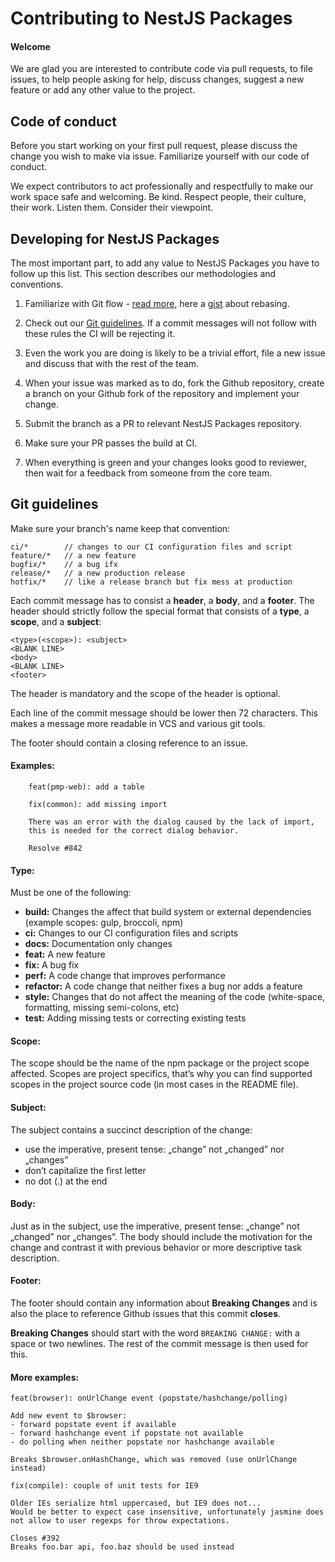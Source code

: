 # Contributing to NestJS Packages

#### Welcome

We are glad you are interested to contribute code via pull requests, to
file issues, to help people asking for help, discuss changes, suggest a new
feature or add any other value to the project.

## Code of conduct

Before you start working on your first pull request, please discuss the change
you wish to make via issue. Familiarize yourself with our code of conduct.

We expect contributors to act professionally and respectfully
to make our work space safe and welcoming. Be kind. Respect people, their culture, their work.
Listen them. Consider their viewpoint.

## Developing for NestJS Packages

The most important part, to add any value to NestJS Packages you have to follow up this list.
This section describes our methodologies and conventions.

1. Familiarize with Git flow - [read more](//nvie.com/posts/a-successful-git-branching-model/),
   here a [gist](https://gist.github.com/markreid/12e7c2203916b93d23c27a263f6091a0) about rebasing.

2. Check out our [Git guidelines](#git-guidelines). If a commit messages will not follow with these rules the CI
   will be rejecting it.

3. Even the work you are doing is likely to be a trivial effort, file a new issue and discuss
   that with the rest of the team.

4. When your issue was marked as to do, fork the Github repository, create a branch on your Github
   fork of the repository and implement your change.

5. Submit the branch as a PR to relevant NestJS Packages repository.

6. Make sure your PR passes the build at CI.

7. When everything is green and your changes looks good to reviewer, then wait for a feedback from someone from the core team.

## Git guidelines

Make sure your branch's name keep that convention:

    ci/*        // changes to our CI configuration files and script
    feature/*   // a new feature
    bugfix/*    // a bug ifx
    release/*   // a new production release
    hotfix/*    // like a release branch but fix mess at production

Each commit message has to consist a **header**, a **body**, and a **footer**.
The header should strictly follow the special format that consists
of a **type**, a **scope**, and a **subject**:

    <type>(<scope>): <subject>
    <BLANK LINE>
    <body>
    <BLANK LINE>
    <footer>

The header is mandatory and the scope of the header is optional.

Each line of the commit message should be lower then 72 characters.
This makes a message more readable in VCS and various git tools.

The footer should contain a closing reference to an issue.

#### Examples:

```no-highlight
    feat(pmp-web): add a table
```

```no-highlight
    fix(common): add missing import

    There was an error with the dialog caused by the lack of import,
    this is needed for the correct dialog behavior.

    Resolve #842
```

#### Type:

Must be one of the following:

- **build:** Changes the affect that build system or external dependencies
  (example scopes: gulp, broccoli, npm)
- **ci:** Changes to our CI configuration files and scripts
- **docs:** Documentation only changes
- **feat:** A new feature
- **fix:** A bug fix
- **perf:** A code change that improves performance
- **refactor:** A code change that neither fixes a bug nor adds a feature
- **style:** Changes that do not affect the meaning of the code
  (white-space, formatting, missing semi-colons, etc)
- **test:** Adding missing tests or correcting existing tests

#### Scope:

The scope should be the name of the npm package or the project scope affected.
Scopes are project specifics, that’s why you can find supported scopes in the project
source code (in most cases in the README file).

#### Subject:

The subject contains a succinct description of the change:

- use the imperative, present tense: „change” not „changed” nor „changes”
- don’t capitalize the first letter
- no dot (.) at the end

#### Body:

Just as in the subject, use the imperative, present tense:
„change” not „changed” nor „changes”.
The body should include the motivation for the change and contrast it with previous
behavior or more descriptive task description.

#### Footer:

The footer should contain any information about **Breaking Changes** and is also the place to reference
Github issues that this commit **closes**.

**Breaking Changes** should start with the word `BREAKING CHANGE:` with a space or two newlines.
The rest of the commit message is then used for this.

#### More examples:

```no-highlight
feat(browser): onUrlChange event (popstate/hashchange/polling)

Add new event to $browser:
- forward popstate event if available
- forward hashchange event if popstate not available
- do polling when neither popstate nor hashchange available

Breaks $browser.onHashChange, which was removed (use onUrlChange instead)
```

```no-highlight
fix(compile): couple of unit tests for IE9

Older IEs serialize html uppercased, but IE9 does not...
Would be better to expect case insensitive, unfortunately jasmine does
not allow to user regexps for throw expectations.

Closes #392
Breaks foo.bar api, foo.baz should be used instead
```
